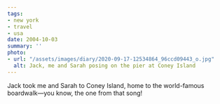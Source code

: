 ```yaml
---
tags:
- new york
- travel
- usa
date: 2004-10-03
summary: ''
photo:
- url: "/assets/images/diary/2020-09-17-12534864_96ccd09443_o.jpg"
  alt: Jack, me and Sarah posing on the pier at Coney Island
---
```

Jack took me and Sarah to Coney Island, home to the world-famous boardwalk—you know, the one from that song!